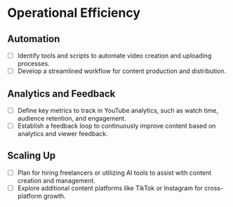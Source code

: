 # Operational Efficiency

## Automation
- [ ] Identify tools and scripts to automate video creation and uploading processes.
- [ ] Develop a streamlined workflow for content production and distribution.

## Analytics and Feedback
- [ ] Define key metrics to track in YouTube analytics, such as watch time, audience retention, and engagement.
- [ ] Establish a feedback loop to continuously improve content based on analytics and viewer feedback.

## Scaling Up
- [ ] Plan for hiring freelancers or utilizing AI tools to assist with content creation and management.
- [ ] Explore additional content platforms like TikTok or Instagram for cross-platform growth.
